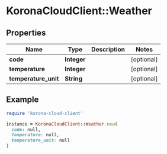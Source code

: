 # KoronaCloudClient::Weather

## Properties

| Name | Type | Description | Notes |
| ---- | ---- | ----------- | ----- |
| **code** | **Integer** |  | [optional] |
| **temperature** | **Integer** |  | [optional] |
| **temperature_unit** | **String** |  | [optional] |

## Example

```ruby
require 'korona-cloud-client'

instance = KoronaCloudClient::Weather.new(
  code: null,
  temperature: null,
  temperature_unit: null
)
```

